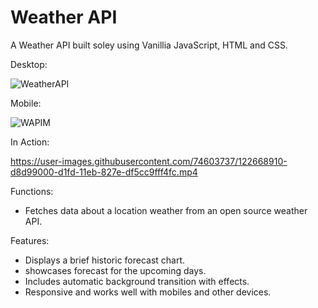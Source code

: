 # Weather API

A Weather API built soley using Vanillia JavaScript, HTML and CSS.


Desktop:

![WeatherAPI](https://user-images.githubusercontent.com/74603737/122667789-002d5e80-d1f8-11eb-885d-6f432c536d71.PNG)

Mobile:

![WAPIM](https://user-images.githubusercontent.com/74603737/122668946-20f8b280-d1fe-11eb-9ac5-b22d0fb8171b.PNG)

In Action:

https://user-images.githubusercontent.com/74603737/122668910-d8d99000-d1fd-11eb-827e-df5cc9fff4fc.mp4

Functions:
- Fetches data about a location weather from an open source weather API.

Features:
- Displays a brief historic forecast chart.
- showcases forecast for the upcoming days. 
- Includes automatic background transition with effects.
- Responsive and works well with mobiles and other devices.

